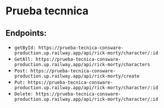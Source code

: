 # Prueba tecnnica

## Endpoints: 
- `getById: https://prueba-tecnica-consware-production.up.railway.app/api/rick-morty/character/:id`
- `GetAll: https://prueba-tecnica-consware-production.up.railway.app/api/rick-morty/characters`
- `Post: https://prueba-tecnica-consware-production.up.railway.app/api/rick-morty/create`
- `Put: https://prueba-tecnica-consware-production.up.railway.app/api/rick-morty/character/:id`
- `Delete: https://prueba-tecnica-consware-production.up.railway.app/api/rick-morty/character/:id`

